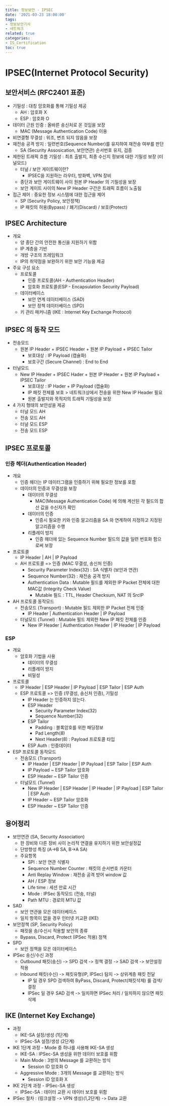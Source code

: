 ```yaml
---
title: 정보보안 - IPSEC
date: '2021-03-23 18:00:00'
tags:
- 정보보안기사
- 네트워크
related: true
categories:
- IS_Certification
toc: true
---
```


# IPSEC(Internet Protocol Security)

## 보안서비스 (RFC2401 표준)
- 기밀성 : 대칭 암호화를 통해 기밀성 제공
    + AH : 암호화 X
    + ESP : 암호화 O
- 데이터 근원 인증 : 올바른 송신처로 온 것임을 보장
    + MAC (Message Authentication Code) 이용
- 비연결형 무결성 : 위조, 변조 되지 않음을 보장
- 재전송 공격 방지 : 일련번호(Sequence Number)를 유지하여 재전송 여부를 판단
    + SA (Security Assosication, 보안연관) 순서번호 유지, 검증
- 제한된 트래픽 흐름 기밀성 : 최초 출발지, 최종 수신지 정보에 대한 기밀성 보장 (터널모드)
    + 터널 / 보안 게이트웨이란?
        * IPSEC을 지원하는 라우터, 방화벽, VPN 장비
    + 종단과 보안 게이트웨이 사이 원본 IP Header 의 기밀성을 보장
    + 보안 게이트 사이의 New IP Header 구간은 트래픽 흐름이 노출됨
- 접근 제어 : 중요한 정보 시스템에 대한 접근을 제어
    + SP (Security Policy, 보안정책)
    + IP 패킷의 허용(Bypass) / 폐기(Discard) / 보호(Protect)

## IPSEC Architecture
- 개요
    + 양 종단 간의 안전한 통신을 지원하기 위함
    + IP 계층을 기반
    + 개방 구조의 프레임워크
    + IP의 취약점을 보완하기 위한 보안 기능을 제공
- 주요 구성 요소
    + 프로토콜
        * 인증 프로토콜(AH - Authentication Header)
        * 암호화 프로토콜(ESP - Encapsulation Security Payload)
    + 데이터베이스
        * 보안 연계 데이터베이스 (SAD)
        * 보안 정책 데이터베이스 (SPD)
    + 키 관리 매커니즘 (IKE : Internet Key Exchange Protocol)

## IPSEC 의 동작 모드
- 전송모드
    + 원본 IP Header + IPSEC Header + 원본 IP Payload + IPSEC Tailor
        * 보호대상 : IP Payload (캡슐화)
        * 보호구간 (Secure Channel) : End to End 
- 터널모드
    + New IP Header + IPSEC Hader + 원본 IP Header + 원본 IP Payload + IPSEC Tailor
        * 보호대상 : IP Hader + IP Payload (캡슐화)
        * IP 패킷 전체를 보호 > 네트워크상에서 전송을 위한 New IP Header 필요
        * 원본 출발지와 목적지의 트래픽 기밀성을 보장
- 4 가지 형태의 보안성을 제공
    + 터널 모드 AH
    + 전송 모드 AH
    + 터널 모드 ESP
    + 전송 모드 ESP

## IPSEC 프로토콜
### 인증 헤더(Authentication Header)
- 개요
    + 인증 헤더는 IP 데이터그램을 인증하기 위해 필요한 정보를 포함
    + 데이터의 인증과 무결성을 보장
        * 데이터의 무결성
            - MAC(Message Authentication Code) 에 의해 계산된 각 필드의 합산 값을 수신자가 확인
        * 데이터의 인증
            - 인증시 필요한 키와 인증 알고리즘을 SA 와 연계하여 지정하고 지정된 알고리즘을 수행
        * 리플레이 방지
            - 인증 헤더에 있는 Sequence Number 필드의 값을 일련 번호화 함으로써 보장
- 프로토콜
    + IP Header | AH | IP Payload
    + AH 프로토콜 => 인증 (MAC 무결성, 송신처 인증)
        * Security Parameter Index(32) : SA 식별자 (보안과 연관)
        * Sequence Number(32) : 재전송 공격 방지
        * Authentication Data : Mutable 필드를 제외한 IP Packet 전체에 대한 MAC값 (Integrity Check Value)
            - Mutable 필드 : TTL, Header Checksum, NAT 의 SrcIP
- AH 프로토콜 동작모드
    + 전송모드 (Transport) : Mutable 필드 제외한 IP Packet 전체 인증
        * IP Header | Authentication Header | IP Payload
    + 터널모드 (Tunnel) : Mutable 필드 제외한 New IP 패킷 전체를 인증
        * New IP Header | Authentication Header | IP Header | IP Payload

### ESP
- 개요
    + 암호화 기법을 사용
        * 데이터의 무결성
        * 리플레이 방지
        * 비밀성
- 프로토콜
    + IP Header | ESP Header | IP Payload | ESP Tailor | ESP Auth
    + ESP 프로토콜 => 인증 (무결성, 송신처 인증), 기밀성
        * IP Header 는 인증하지 않는다.
        * ESP Header
            - Security Parameter Index(32)
            - Sequence Number(32)
        * ESP Tailor
            - Padding : 블록암호를 위한 패딩정보
            - Pad Length(8)
            - Next Header(8) : Payload 프로토콜 타입
        * ESP Auth : 인증데이터
- ESP 프로토콜 동작모드
    + 전송모드 (Transport)
        * IP Header | ESP Header | IP Payload | ESP Tailor | ESP Auth
        * IP Payload ~ ESP Tailor 암호화
        * ESP Header ~ ESP Tailor 인증
    + 터널모드 (Tunnel)
        * New IP Header | ESP Header | IP Header | IP Payload | ESP Tailor | ESP Auth
        * IP Header ~ ESP Tailor 암호화
        * ESP Header ~ ESP Tailor 인증

## 용어정리
- 보안연관 (SA, Security Association)
    + 한 장비와 다른 장비 사이 논리적 연결을 유지하기 위한 보안설정값
    + 단방향성 특징 (A->B SA, B->A SA)
    + 주요항목
        * SPI : 보안 연관 식별자
        * Sequence Number Counter : 패킷의 순서번호 카운터
        * Anti Replay Window : 재전송 공격 방어 window 값
        * AH / ESP 정보
        * Life time : 세션 만료 시간
        * Mode : IPSec 동작모드 (전송, 터널)
        * Path MTU : 경로의 MTU 값
- SAD
    + 보안 연관을 모은 데이터베이스
    + 일치 항목이 없을 경우 인터넷 키교환 (IKE)
- 보안정책 (SP, Security Policy)
    + 패킷을 송/수신시 적용할 보안의 종류
    + Bypass, Discard, Protect (IPSec 적용) 정책
- SPD
    + 보안 정책을 모은 데이터베이스
- IPSec 송신/수신 과정
    + Outbound 패킷(송신) -> SPD 검색 -> 정책 결정 -> SAD 검색 -> 보안설정 적용
    + Inbound 패킷(수신) -> 패킷유형(IP, IPSec) 탐지 -> 상위계층 패킷 전달
        * IP 일 경우 SPD 검색하여 ByPass, Discard, Protect(패킷삭제) 룰 검색/결정
        * IPSec 일 경우 SAD 검색 -> 일치하면 IPSec 처리 / 일치하지 않으면 패킷삭제

## IKE (Internet Key Exchange)
- 과정
    + IKE-SA 설정/생성 (1단계)
    + IPSec-SA 설정/생성 (2단계)
- IKE 1단계 과정 - Mode 중 하나를 사용해 IKE-SA 생성
    + IKE-SA : IPSec-SA 생성을 위한 데이터 보호를 위함
    + Main Mode : 3쌍의 Message 를 교환하는 방식
        * Session ID 암호화 O
    + Aggressive Mode : 3개의 Message 를 교환하는 방식
        * Session ID 암호화 X
- IKE 2단계 과정 - IPSec-SA 생성
    + IPSec-SA : 데이터 교환 시 데이터 보호를 위함
- IPSec 절차 : (링크설정 -> VPN 생성)(1,2단계) -> Data 교환
